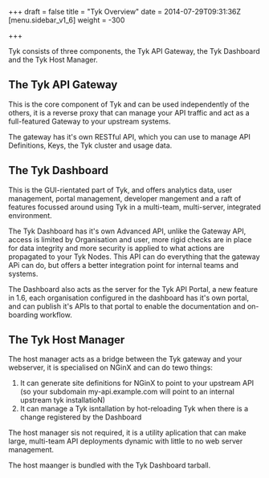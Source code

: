 +++
draft = false
title = "Tyk Overview"
date = 2014-07-29T09:31:36Z
[menu.sidebar_v1_6]
    weight = -300
    
+++

Tyk consists of three components, the Tyk API Gateway, the Tyk Dashboard and the Tyk Host Manager. 

The Tyk API Gateway
-------------------

This is the core component of Tyk and can be used independently of the others, it is a reverse proxy that can manage your
API traffic and act as a full-featured Gateway to your upstream systems. 

The gateway has it's own RESTful API, which you can use to manage API Definitions, Keys, the Tyk cluster and usage data.

The Tyk Dashboard
-----------------

This is the GUI-rientated part of Tyk, and offers analytics data, user management, portal management, developer mangement and a raft
of features focussed around using Tyk in a multi-team, multi-server, integrated environment.

The Tyk Dashboard has it's own Advanced API, unlike the Gateway API, access is limited by Organisation and user, more rigid checks are in 
place for data integrity and more security is applied to what actions are propagated to your Tyk Nodes. This API can do everything that 
the gateway APi can do, but offers a better integration point for internal teams and systems.

The Dashboard also acts as the server for the Tyk API Portal, a new feature in 1.6, each organisation configured in the dashboard has it's own
portal, and can publish it's APIs to that portal to enable the documentation and on-boarding workflow.

The Tyk Host Manager
--------------------

The host manager acts as a bridge between the Tyk gateway and your webserver, it is specialised on NGinX and can do tewo things:

1. It can generate site definitions for NGinX to point to your upstream API (so your subdomain my-api.example.com will point to an internal upstream tyk installatioN)
2. It can manage a Tyk isntallation by hot-reloading Tyk when there is a change registered by the Dashboard

The host manager sis not required, it is a utility aplication that can make large, multi-team API deployments dynamic with little to no 
web server management.

The host maanger is bundled with the Tyk Dashboard tarball.

